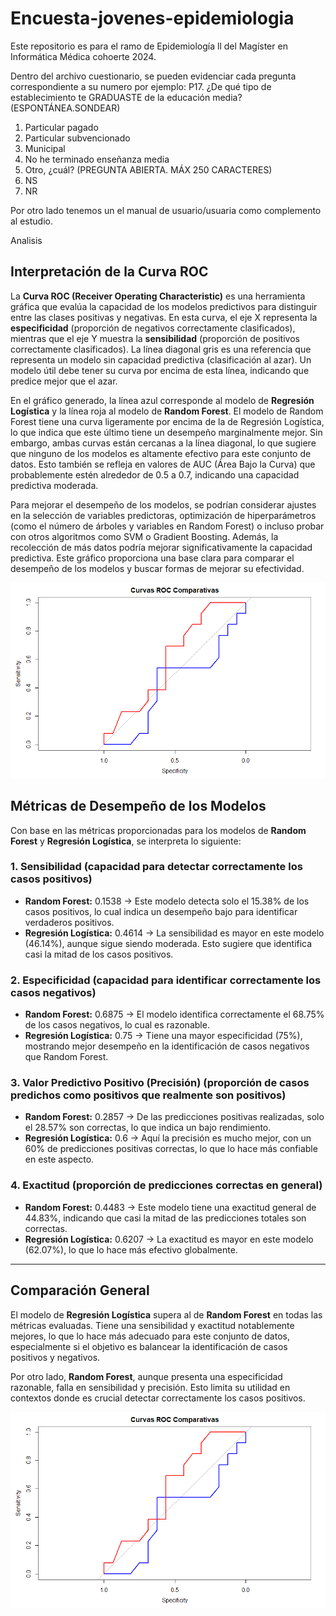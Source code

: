 # Encuesta-jovenes-epidemiologia
Este repositorio  es para el ramo de Epidemiología ll del Magíster en Informática Médica cohoerte 2024.

Dentro del archivo cuestionario, se pueden evidenciar cada pregunta correspondiente a su numero por ejemplo:
P17.
¿De qué tipo de establecimiento te GRADUASTE de la educación media? (ESPONTÁNEA.SONDEAR)
1. Particular pagado
2. Particular subvencionado
3. Municipal
4. No he terminado enseñanza media
5. Otro, ¿cuál? (PREGUNTA ABIERTA. MÁX 250 CARACTERES)
98. NS
99. NR

Por otro lado tenemos un el manual de usuario/usuaria como complemento al estudio.

Analisis

## Interpretación de la Curva ROC

La **Curva ROC (Receiver Operating Characteristic)** es una herramienta gráfica que evalúa la capacidad de los modelos predictivos para distinguir entre las clases positivas y negativas. En esta curva, el eje X representa la **especificidad** (proporción de negativos correctamente clasificados), mientras que el eje Y muestra la **sensibilidad** (proporción de positivos correctamente clasificados). La línea diagonal gris es una referencia que representa un modelo sin capacidad predictiva (clasificación al azar). Un modelo útil debe tener su curva por encima de esta línea, indicando que predice mejor que el azar.

En el gráfico generado, la línea azul corresponde al modelo de **Regresión Logística** y la línea roja al modelo de **Random Forest**. El modelo de Random Forest tiene una curva ligeramente por encima de la de Regresión Logística, lo que indica que este último tiene un desempeño marginalmente mejor. Sin embargo, ambas curvas están cercanas a la línea diagonal, lo que sugiere que ninguno de los modelos es altamente efectivo para este conjunto de datos. Esto también se refleja en valores de AUC (Área Bajo la Curva) que probablemente estén alrededor de 0.5 a 0.7, indicando una capacidad predictiva moderada.

Para mejorar el desempeño de los modelos, se podrían considerar ajustes en la selección de variables predictoras, optimización de hiperparámetros (como el número de árboles y variables en Random Forest) o incluso probar con otros algoritmos como SVM o Gradient Boosting. Además, la recolección de más datos podría mejorar significativamente la capacidad predictiva. Este gráfico proporciona una base clara para comparar el desempeño de los modelos y buscar formas de mejorar su efectividad.

![Curva ROC comparativa](https://github.com/Magdasanhueza/Encuesta-jovenes-epidemiologia/blob/main/CurvasROCcomparativas.png)


## Métricas de Desempeño de los Modelos

Con base en las métricas proporcionadas para los modelos de **Random Forest** y **Regresión Logística**, se interpreta lo siguiente:

### 1. Sensibilidad (capacidad para detectar correctamente los casos positivos)
- **Random Forest:** 0.1538 → Este modelo detecta solo el 15.38% de los casos positivos, lo cual indica un desempeño bajo para identificar verdaderos positivos.
- **Regresión Logística:** 0.4614 → La sensibilidad es mayor en este modelo (46.14%), aunque sigue siendo moderada. Esto sugiere que identifica casi la mitad de los casos positivos.

### 2. Especificidad (capacidad para identificar correctamente los casos negativos)
- **Random Forest:** 0.6875 → El modelo identifica correctamente el 68.75% de los casos negativos, lo cual es razonable.
- **Regresión Logística:** 0.75 → Tiene una mayor especificidad (75%), mostrando mejor desempeño en la identificación de casos negativos que Random Forest.

### 3. Valor Predictivo Positivo (Precisión) (proporción de casos predichos como positivos que realmente son positivos)
- **Random Forest:** 0.2857 → De las predicciones positivas realizadas, solo el 28.57% son correctas, lo que indica un bajo rendimiento.
- **Regresión Logística:** 0.6 → Aquí la precisión es mucho mejor, con un 60% de predicciones positivas correctas, lo que lo hace más confiable en este aspecto.

### 4. Exactitud (proporción de predicciones correctas en general)
- **Random Forest:** 0.4483 → Este modelo tiene una exactitud general de 44.83%, indicando que casi la mitad de las predicciones totales son correctas.
- **Regresión Logística:** 0.6207 → La exactitud es mayor en este modelo (62.07%), lo que lo hace más efectivo globalmente.

---

## Comparación General

El modelo de **Regresión Logística** supera al de **Random Forest** en todas las métricas evaluadas. Tiene una sensibilidad y exactitud notablemente mejores, lo que lo hace más adecuado para este conjunto de datos, especialmente si el objetivo es balancear la identificación de casos positivos y negativos.

Por otro lado, **Random Forest**, aunque presenta una especificidad razonable, falla en sensibilidad y precisión. Esto limita su utilidad en contextos donde es crucial detectar correctamente los casos positivos.

![Gráfico comparativo de métricas de desempeño de los modelos ](https://github.com/Magdasanhueza/Encuesta-jovenes-epidemiologia/blob/main/CurvasROCcomparativas.png)

